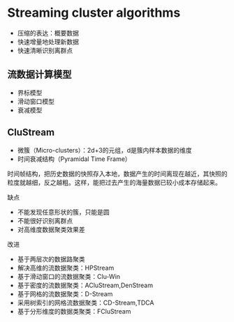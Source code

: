 Streaming cluster algorithms
===================================
- 压缩的表达：概要数据
- 快速增量地处理新数据
- 快速清晰识别离群点

## 流数据计算模型
- 界标模型
- 滑动窗口模型
- 衰减模型

## CluStream
- 微簇（Micro-clusters）：2d+3的元组，d是簇内样本数据的维度
- 时间衰减结构（Pyramidal Time Frame）

时间帧结构，把历史数据的快照存入本地，数据产生的时间离现在越近，其快照的粒度就越细，反之越粗。这样，能把过去产生的海量数据已较小成本存储起来。

缺点
- 不能发现任意形状的簇，只能是圆
- 不能很好识别离群点
- 对高维度数据聚类效果差

改进
- 基于两层次的数据路聚类
- 解决高维的流数据聚类：HPStream
- 基于滑动窗口的流数据聚类：Clu-Win
- 基于密度的流数据聚类：ACluStream,DenStream
- 基于网格的流数据聚类：D-Stream
- 采用树索引的网格流数据聚类：CD-Stream,TDCA
- 基于分形维度的数据类聚类：FCluStream
